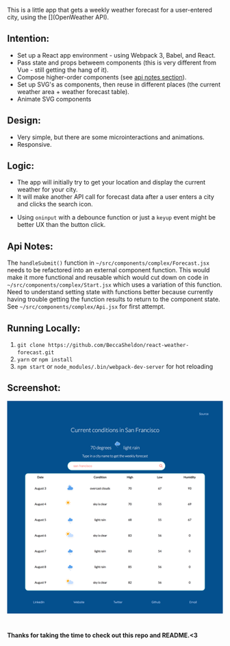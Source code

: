 This is a little app that gets a weekly weather forecast for a user-entered city, using the [](OpenWeather API).

## Intention:
- Set up a React app environment - using Webpack 3, Babel, and React.
- Pass state and props betweem components (this is very different from Vue - still getting the hang of it).
- Compose higher-order components (see [api notes section](#api-notes)).
- Set up SVG's as components, then reuse in different places (the current weather area + weather forecast table).
- Animate SVG components

## Design:
- Very simple, but there are some microinteractions and animations.
- Responsive.

## Logic:
- The app will initially try to get your location and display the current weather for your city.
- It will make another API call for forecast data after a user enters a city and clicks the search icon.
* Using `oninput` with a debounce function or just a `keyup` event might be better UX than the button click.

## Api Notes:
The `handleSubmit()` function in `~/src/components/complex/Forecast.jsx` needs to be refactored into an external component function. This would make it more functional and reusable which would cut down on code in `~/src/components/complex/Start.jsx` which uses a variation of this function. Need to understand setting state with functions better because currently having trouble getting the function results to return to the component state. See `~/src/components/complex/Api.jsx` for first attempt.

## Running Locally:
1. `git clone https://github.com/BeccaSheldon/react-weather-forecast.git`
2. `yarn` or `npm install`
3. `npm start` or `node_modules/.bin/webpack-dev-server` for hot reloading

## Screenshot:
![](screenshot.png)

#
####  Thanks for taking the time to check out this repo and README.<3
#